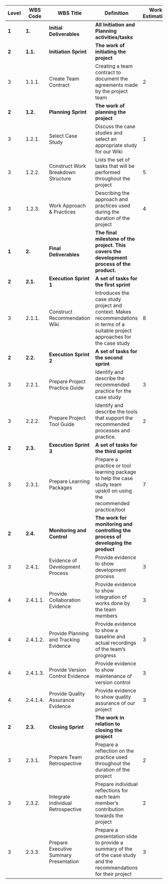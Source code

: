 | **Level** | **WBS Code** | **WBS Title**                          | **Definition**                                                                                                                    | **Work Estimation** | **Start Date** | **Finish Date** |
|-----------|--------------|----------------------------------------|-----------------------------------------------------------------------------------------------------------------------------------|---------------------|----------------|-----------------|
| **1**     | **1.**       | **Initial Deliverables**               | **All Initiation and Planning activities/tasks**                                                                                  |                     | **06/04/2016** | **15/04/2016**  |
| **2**     | **1.1.**     | **Initiation Sprint**                  | **The work of initiating the project**                                                                                            |                     | **06/04/2016** | **08/04/2016**  |
| 3         | 1.1.1.       | Create Team Contract                   | Creating a team contract to document the agreements made by the project team                                                      | 2                   | 06/04/2016     | 08/04/2016      |
| **2**     | **1.2.**     | **Planning Sprint**                    | **The work of planning the project**                                                                                              |                     | **09/04/2016** | **13/04/2016**  |
| 3         | 1.2.1.       | Select Case Study                      | Discuss the case studies and select an appropriate study for our Wiki                                                             | 1                   | 09/04/2016     | 10/04/2016      |
| 3         | 1.2.2.       | Construct Work Breakdown Structure     | Lists the set of tasks that will be performed throughout the project                                                              | 5                   | 10/04/2016     | 13/04/2016      |
| 3         | 1.2.3.       | Work Approach & Practices              | Describing the approach and practices used during the duration of the project                                                     | 4                   | 10/04/2016     | 13/04/2016      |
| **1**     | **2.**       | **Final Deliverables**                 | **The final milestone of the project. This covers the development process of the product.**                                       |                     | **16/04/2016** | **27/05/2016**  |
| **2**     | **2.1.**     | **Execution Sprint 1**                 | **A set of tasks for the first sprint**                                                                                           |                     | **16/04/2016** | **25/04/2016**  |
| 3         | 2.1.1.       | Construct Recommendation Wiki          | Introduces the case study project and context. Makes recommendations in terms of a suitable project approaches for the case study | 8                   | 16/04/2016     | 25/04/2016      |
| **2**     | **2.2.**     | **Execution Sprint 2**                 | **A set of tasks for the second sprint**                                                                                          |                     | **27/04/2016** | **06/05/2016**  |
| 3         | 2.2.1.       | Prepare Project Practice Guide         | Identify and describe the recommended practice for the case study                                                                 | 3                   | 27/04/2016     | 01/05/2016      |
| 3         | 2.2.2.       | Prepare Project Tool Guide             | Identify and describe the tools that support the recommended processes and practice.                                              | 2                   | 01/05/2016     | 06/05/2016      |
| **2**     | **2.3.**     | **Execution Sprint 3**                 | **A set of tasks for the third sprint**                                                                                           |                     | **09/05/2016** | **18/05/2016**  |
| 3         | 2.3.1.       | Prepare Learning Packages              | Prepare a practice or tool learning package to help the case study team upskill on using the recommended practice/tool            | 7                   | 09/05/2016     | 18/05/2016      |
| **2**     | **2.4.**     | **Monitoring and Control**             | **The work for monitoring and controlling the process of developing the product**                                                 |                     | **16/04/2016** | **25/05/2016**  |
| 3         | 2.4.1.       | Evidence of Development Process        | Provide evidence to show development process                                                                                      | 3                   | 16/04/2016     | 25/05/2016      |
| 4         | 2.4.1.1.     | Provide Collaboration Evidence         | Provide evidence to show integration of works done by the team members                                                            | 3                   | 16/04/2016     | 25/05/2016      |
| 4         | 2.4.1.2.     | Provide Planning and Tracking Evidence | Provide evidence to show a baseline and actual recordings of the team’s progress                                                  | 3                   | 16/04/2016     | 25/05/2016      |
| 4         | 2.4.1.3.     | Provide Version Control Evidence       | Provide evidence to show maintenance of version control                                                                           | 3                   | 16/04/2016     | 25/05/2016      |
| 4         | 2.4.1.4.     | Provide Quality Assurance Evidence     | Provide evidence to show quality assurance of our project                                                                         | 3                   | 16/04/2016     | 25/05/2016      |
| **2**     | **2.3.**     | **Closing Sprint**                     | **The work in relation to closing the project**                                                                                   |                     | **21/05/2016** | **25/05/2016**  |
| 3         | 2.3.1.       | Prepare Team Retrospective             | Prepare a reflection on the practice used throughout the duration of the project                                                  | 2                   | 21/05/2016     | 22/05/2016      |
| 3         | 2.3.2.       | Integrate Individual Retrospective     | Prepare individual reflections for each team member’s contribution towards the project                                            | 2                   | 21/05/2016     | 25/05/2016      |
| 3         | 2.3.3.       | Prepare Executive Summary Presentation | Prepare a presentation slide to provide a summary of the of the case study and the recommendations for their project              | 3                   | 23/05/2016     | 25/05/2016      |
